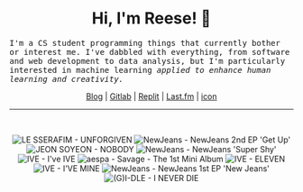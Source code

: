 <h1 align="center">Hi, I'm Reese! 👋</h1>

<p><samp>I'm a CS student programming things that currently bother or interest me. I've dabbled with everything, from software and web development to data analysis, but I'm particularly interested in machine learning <i>applied to enhance human learning and creativity.</i></p></samp>

<p align="center">
 <a href="https://renys.dev">Blog</a> | <a href="https://gitlab.com/renys">Gitlab</a> | <a href="https://replit.com/@renys">Replit</a> | <a href="https://last.fm/user/i-dle">Last.fm</a> | <a href="https://picrew.me/en/image_maker/2243240">icon</a>
</p>

<hr class="dotted">
<br>
<!-- lastfm -->
<p align="center"><img src="https://lastfm.freetls.fastly.net/i/u/64s/3440483112bc2197eb2f0be4e83523b0.jpg" title="LE SSERAFIM - UNFORGIVEN"> <img src="https://lastfm.freetls.fastly.net/i/u/64s/896e451167c50a82187771c07e10d784.gif" title="NewJeans - NewJeans 2nd EP 'Get Up'"> <img src="https://lastfm.freetls.fastly.net/i/u/64s/6dcf3c7b42c06fc004a42c337e6dcadd.jpg" title="JEON SOYEON - NOBODY"> <img src="https://lastfm.freetls.fastly.net/i/u/64s/55b73e13e3c3a49647b910111f18eb12.jpg" title="NewJeans - NewJeans 'Super Shy'"> <img src="https://lastfm.freetls.fastly.net/i/u/64s/8367b4052df93d73a575aa4b7483ea71.jpg" title="IVE - I've IVE"> <img src="https://lastfm.freetls.fastly.net/i/u/64s/4fcc221139d47f9fe2a9ed0b9b7f42a7.gif" title="aespa - Savage - The 1st Mini Album"> <img src="https://lastfm.freetls.fastly.net/i/u/64s/df2093a56e91ae377d451d6b62a8088b.png" title="IVE - ELEVEN"> <img src="https://lastfm.freetls.fastly.net/i/u/64s/477f82589c42bb5ca605d0d641ed9ce8.jpg" title="IVE - I'VE MINE"> <img src="https://lastfm.freetls.fastly.net/i/u/64s/f8294a1ae6694f85c34c9bf68f8e9ddd.gif" title="NewJeans - NewJeans 1st EP 'New Jeans'"> <img src="https://lastfm.freetls.fastly.net/i/u/64s/88541de786ed5121f29435048810d906.png" title="(G)I-DLE - I NEVER DIE"> </p>
